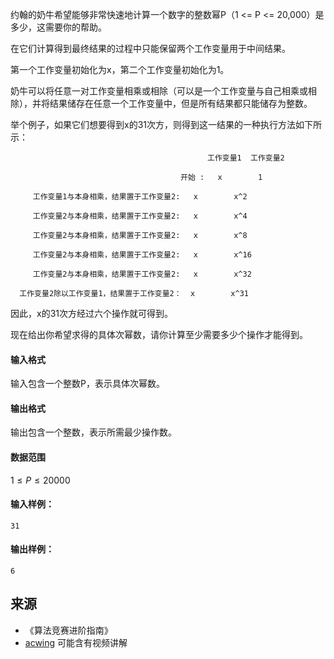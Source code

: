 约翰的奶牛希望能够非常快速地计算一个数字的整数幂P（1 <= P <= 20,000）是多少，这需要你的帮助。

在它们计算得到最终结果的过程中只能保留两个工作变量用于中间结果。

第一个工作变量初始化为x，第二个工作变量初始化为1。

奶牛可以将任意一对工作变量相乘或相除（可以是一个工作变量与自己相乘或相除），并将结果储存在任意一个工作变量中，但是所有结果都只能储存为整数。

举个例子，如果它们想要得到x的31次方，则得到这一结果的一种执行方法如下所示：

```
                                            工作变量1  工作变量2

                                      开始 :   x        1

     工作变量1与本身相乘，结果置于工作变量2:   x        x^2

     工作变量2与本身相乘，结果置于工作变量2:   x        x^4

     工作变量2与本身相乘，结果置于工作变量2:   x        x^8

     工作变量2与本身相乘，结果置于工作变量2:   x        x^16

     工作变量2与本身相乘，结果置于工作变量2:   x        x^32

  工作变量2除以工作变量1，结果置于工作变量2：  x        x^31
```

因此，x的31次方经过六个操作就可得到。

现在给出你希望求得的具体次幂数，请你计算至少需要多少个操作才能得到。

#### 输入格式

输入包含一个整数P，表示具体次幂数。

#### 输出格式

输出包含一个整数，表示所需最少操作数。

#### 数据范围

$1 \le P \le 20000$

#### 输入样例：

```
31
```

#### 输出样例：

```
6
```

## 来源 
- 《算法竞赛进阶指南》
- [acwing](https://www.acwing.com/problem/content/195/) 可能含有视频讲解